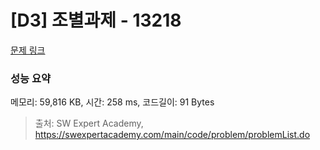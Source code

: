 # [D3] 조별과제 - 13218 

[문제 링크](https://swexpertacademy.com/main/code/problem/problemDetail.do?contestProbId=AXzjvCCq-PwDFASs) 

### 성능 요약

메모리: 59,816 KB, 시간: 258 ms, 코드길이: 91 Bytes



> 출처: SW Expert Academy, https://swexpertacademy.com/main/code/problem/problemList.do